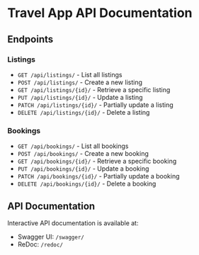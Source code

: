 # Travel App API Documentation

## Endpoints

### Listings
- `GET /api/listings/` - List all listings
- `POST /api/listings/` - Create a new listing
- `GET /api/listings/{id}/` - Retrieve a specific listing
- `PUT /api/listings/{id}/` - Update a listing
- `PATCH /api/listings/{id}/` - Partially update a listing
- `DELETE /api/listings/{id}/` - Delete a listing

### Bookings
- `GET /api/bookings/` - List all bookings
- `POST /api/bookings/` - Create a new booking
- `GET /api/bookings/{id}/` - Retrieve a specific booking
- `PUT /api/bookings/{id}/` - Update a booking
- `PATCH /api/bookings/{id}/` - Partially update a booking
- `DELETE /api/bookings/{id}/` - Delete a booking

## API Documentation
Interactive API documentation is available at:
- Swagger UI: `/swagger/`
- ReDoc: `/redoc/`
